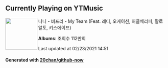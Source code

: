 ## Currently Playing on YTMusic

[<img align="left" width="100" src="https://i.ytimg.com/vi/5GI5FvMKp9U/sddefault.jpg?sqp=-oaymwEWCJADEOEBIAQqCghqEJQEGHgg6AJIWg&rs">](https://music.youtube.com/watch?v=5GI5FvMKp9U)

니니 - 비프리 - My Team (Feat. 레디, 오케이션, 허클베리피, 팔로알토, 키스에이프)

**Albums**: 조회수 112만회

Last updated at 02/23/2021 14:51

#### Generated with [20chan/github-now](https://github.com/20chan/github-now)


<!--
**20chan/20chan** is a ✨ _special_ ✨ repository because its `README.md` (this file) appears on your GitHub profile.

Here are some ideas to get you started:

- 🔭 I’m currently working on ...
- 🌱 I’m currently learning ...
- 👯 I’m looking to collaborate on ...
- 🤔 I’m looking for help with ...
- 💬 Ask me about ...
- 📫 How to reach me: ...
- 😄 Pronouns: ...
- ⚡ Fun fact: ...
-->
